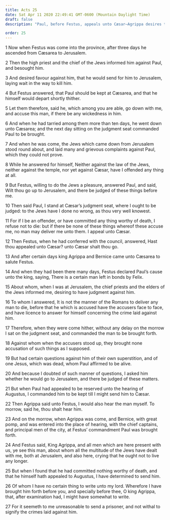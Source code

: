 ```yaml
---
title: Acts 25
date: Sat Apr 11 2020 22:49:41 GMT-0600 (Mountain Daylight Time)
draft: false
description: "Paul, before Festus, appeals unto Cæsar—Agrippa desires to hear Paul."

order: 25
---
```

    
1 Now when Festus was come into the province, after three days he ascended from Cæsarea to Jerusalem.

2 Then the high priest and the chief of the Jews informed him against Paul, and besought him.

3 And desired favour against him, that he would send for him to Jerusalem, laying wait in the way to kill him.

4 But Festus answered, that Paul should be kept at Cæsarea, and that he himself would depart shortly thither.

5 Let them therefore, said he, which among you are able, go down with me, and accuse this man, if there be any wickedness in him.

6 And when he had tarried among them more than ten days, he went down unto Cæsarea; and the next day sitting on the judgment seat commanded Paul to be brought.

7 And when he was come, the Jews which came down from Jerusalem stood round about, and laid many and grievous complaints against Paul, which they could not prove.

8 While he answered for himself, Neither against the law of the Jews, neither against the temple, nor yet against Cæsar, have I offended any thing at all.

9 But Festus, willing to do the Jews a pleasure, answered Paul, and said, Wilt thou go up to Jerusalem, and there be judged of these things before me.

10 Then said Paul, I stand at Cæsar’s judgment seat, where I ought to be judged: to the Jews have I done no wrong, as thou very well knowest.

11 For if I be an offender, or have committed any thing worthy of death, I refuse not to die: but if there be none of these things whereof these accuse me, no man may deliver me unto them. I appeal unto Cæsar.

12 Then Festus, when he had conferred with the council, answered, Hast thou appealed unto Cæsar? unto Cæsar shalt thou go.

13 And after certain days king Agrippa and Bernice came unto Cæsarea to salute Festus.

14 And when they had been there many days, Festus declared Paul’s cause unto the king, saying, There is a certain man left in bonds by Felix.

15 About whom, when I was at Jerusalem, the chief priests and the elders of the Jews informed me, desiring to have judgment against him.

16 To whom I answered, It is not the manner of the Romans to deliver any man to die, before that he which is accused have the accusers face to face, and have licence to answer for himself concerning the crime laid against him.

17 Therefore, when they were come hither, without any delay on the morrow I sat on the judgment seat, and commanded the man to be brought forth.

18 Against whom when the accusers stood up, they brought none accusation of such things as I supposed.

19 But had certain questions against him of their own superstition, and of one Jesus, which was dead, whom Paul affirmed to be alive.

20 And because I doubted of such manner of questions, I asked him whether he would go to Jerusalem, and there be judged of these matters.

21 But when Paul had appealed to be reserved unto the hearing of Augustus, I commanded him to be kept till I might send him to Cæsar.

22 Then Agrippa said unto Festus, I would also hear the man myself. To morrow, said he, thou shalt hear him.

23 And on the morrow, when Agrippa was come, and Bernice, with great pomp, and was entered into the place of hearing, with the chief captains, and principal men of the city, at Festus’ commandment Paul was brought forth.

24 And Festus said, King Agrippa, and all men which are here present with us, ye see this man, about whom all the multitude of the Jews have dealt with me, both at Jerusalem, and also here, crying that he ought not to live any longer.

25 But when I found that he had committed nothing worthy of death, and that he himself hath appealed to Augustus, I have determined to send him.

26 Of whom I have no certain thing to write unto my lord. Wherefore I have brought him forth before you, and specially before thee, O king Agrippa, that, after examination had, I might have somewhat to write.

27 For it seemeth to me unreasonable to send a prisoner, and not withal to signify the crimes laid against him.
